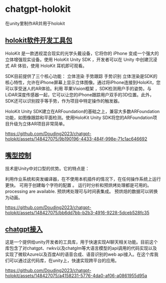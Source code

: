 # chatgpt-holokit
在unity里制作AR并用于holokit


## [holokit软件开发工具包](https://github.com/holoi/holokit-unity-sdk)
HoloKit 是一款透视混合现实的光学头戴设备，它将你的 iPhone 变成一个强大的立体增强现实设备。使用 HoloKit Unity SDK ，开发者可以在 Unity 中创建沉浸式 AR 体验，使用 HoloKit 耳机即可观看。

SDK目前提供了三个核心功能：
立体渲染
手势跟踪
手势识别
立体渲染是SDK的核心特性，允许在iPhone屏幕上显示立体图像。通过将iPhone连接到HoloKit，您可以享受迷人的AR体验。利用 苹果Vision框架 ，SDK检测用户手的姿势。与LiDAR深度传感器一起，它可以让您的iPhone跟踪用户双手的3D位置。此外，SDK还可以识别捏手等手势，作为项目中特定操作的触发器。

HoloKit Unity SDK建立在ARFoundation的基础之上，兼容大多数ARFoundation功能，如图像跟踪和平面检测。使用HoloKit Unity SDK将您的ARFoundation项目升级为立体AR项目非常简单。


https://github.com/Douding2023/chatgpt-holokit/assets/148427075/9b190196-4433-484f-998e-71c1ac646692



## [嘴型控制](https://github.com/hecomi/uLipSync)
技术是Unity中对口型的优势。它的特点是：

利用作业系统和突发编译器，在不使用本机插件的情况下，在任何操作系统上运行更快。
可用于创建每个字符的配置 。
运行时分析和预烘烤处理都是可用的。 processing are available.
预烘烤处理可与时间表集成。
预烘焙的数据可以转换为动画。

https://github.com/Douding2023/chatgpt-holokit/assets/148427075/bb6dd7bb-b2b3-4916-9228-5dceb528fc35


## [chatgpt接入](https://github.com/zhangliwei7758/unity-AI-Chat-Toolkit)
这是一个提供给unity开发者的工具库，用于快速实现AI聊天相关功能。目前这个库包含了对chatgpt、rwkv以及chatglm等大语言模型的api调用的代码实现以及实现了微软Azure以及百度AI的语音合成、语音识别的web api接入。在这个库我们可以通过这代码库，在unity上，快速实现跨平台的应用。

https://github.com/Douding2023/chatgpt-holokit/assets/148427075/a4158231-5776-4da0-af06-a0861955d95a

